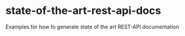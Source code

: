# state-of-the-art-rest-api-docs
Examples for how to generate state of the art REST-API documentation
